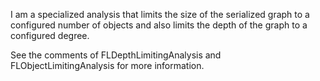 I am a specialized analysis that limits the size of the serialized graph to a configured number of objects and also limits the depth of the graph to a configured degree.

See the comments of FLDepthLimitingAnalysis and FLObjectLimitingAnalysis for more information.